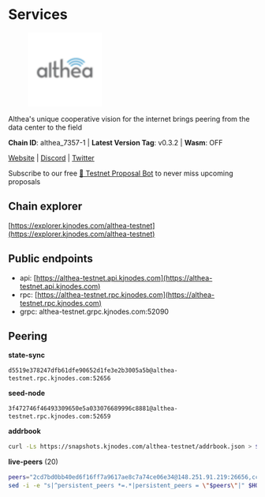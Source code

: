 # Services

<figure><img src="https://raw.githubusercontent.com/kj89/cosmos-images/main/logos/althea.png" width="150" alt=""><figcaption></figcaption></figure>

Althea's unique cooperative vision for the internet  brings peering from the data center to the field

**Chain ID**: althea_7357-1 | **Latest Version Tag**: v0.3.2 | **Wasm**: OFF

[Website](https://www.althea.net) | [Discord](https://discord.gg/ZTKWfpDs) | [Twitter](https://twitter.com/altheanetwork)



Subscribe to our free [🤖 Testnet Proposal Bot](https://t.me/kjnodes_testnet_proposal_bot) to never miss upcoming proposals


## Chain explorer
[https://explorer.kjnodes.com/althea-testnet](https://explorer.kjnodes.com/althea-testnet)

## Public endpoints

* api: [https://althea-testnet.api.kjnodes.com](https://althea-testnet.api.kjnodes.com)
* rpc: [https://althea-testnet.rpc.kjnodes.com](https://althea-testnet.rpc.kjnodes.com)
* grpc: althea-testnet.grpc.kjnodes.com:52090

## Peering

**state-sync**

```text
d5519e378247dfb61dfe90652d1fe3e2b3005a5b@althea-testnet.rpc.kjnodes.com:52656
```

**seed-node**

```text
3f472746f46493309650e5a033076689996c8881@althea-testnet.rpc.kjnodes.com:52659
```

**addrbook**
```bash
curl -Ls https://snapshots.kjnodes.com/althea-testnet/addrbook.json > $HOME/.althea/config/addrbook.json
```

**live-peers** (20)
```bash
peers="2cd7bd0bb40ed6f16ff7a9617ae8c7a74ce06e34@148.251.91.219:26656,cc542d9fb5f93780fc4004aa67f2b502686a24e8@144.76.27.79:61056,ab3ba67d06d109e135f5cd22a3d4d6b1784e3a70@161.97.65.170:36656,eab7a70812ba39094fc8bbf4f69f099123863b38@81.30.157.35:11656,ff3fe47b494b0bf3dedf2d47dc9acf0e2ba3b7ae@65.108.43.113:52656,0037b2dc30933fa5c027a83be39f0061253ff83b@5.189.157.140:26656,8cd0cf98fa86c01796b07d230aa5261e06b1b37d@95.217.206.246:26656,8af3c5f2e975150cbf2d57bea182c2ca0fb808d2@65.21.237.170:10456,a3ac64c5c84817f3694a866298399e6ad71ff26c@65.21.53.39:26656,e5990247cc7fde4f94b44f687e0a9bda84fffe55@141.94.193.28:55766,a81cf8f7f330e2e09bec93c866214f7b3b336849@65.109.87.88:26356,15e7baf69c0db5c25e26cd1f13eb0d52a7a708b5@142.202.241.235:26656,96320aaab7794933fddbc2bb101e54b8697c58e7@141.95.65.26:26656,04917b5810df2a380c1b18d83f577f1aba550818@222.106.187.14:53300,ba247bdf826a9636a8276d6a00d8004755f6bb18@162.19.238.210:26656,4f5eb5164329a61fc898ac75849ae873c8e539c9@66.172.36.135:14656,7eb055628aee375914d7d265ef4bc01ea692fe95@65.109.82.106:31656,d5519e378247dfb61dfe90652d1fe3e2b3005a5b@65.109.68.190:52656,5bad7ac6f006ee3b6f52dc91e85b5aae8e488233@194.163.149.53:26656,18643335ebbf1119ef5da9bbb2b65ce651a47ef1@5.9.106.214:26676"
sed -i -e "s|^persistent_peers *=.*|persistent_peers = \"$peers\"|" $HOME/.althea/config/config.toml
```
